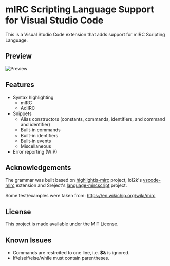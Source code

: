 # mIRC Scripting Language Support for Visual Studio Code

This is a Visual Studio Code extension that adds support for mIRC Scripting Language.

## Preview

![Preview](preview.gif)

## Features

- Syntax highlighting
  - mIRC
  - AdiIRC
- Snippets
  - Alias constructors (constants, commands, identifiers, and command and identifier)
  - Built-in commands
  - Built-in identifiers
  - Built-in events
  - Miscellaneous
- Error reporting (WIP)

## Acknowledgements

The grammar was built based on
[highlightjs-mirc](https://github.com/highlightjs/highlightjs-mirc) project,
lol2k's [vscode-mirc](https://github.com/lol2k/vscode-mirc) extension and
Sreject's [language-mircscript](https://github.com/SReject/language-mircscript) project.

Some test/examples were taken from: <https://en.wikichip.org/wiki/mirc>

## License

This project is made available under the MIT License.

## Known Issues

- Commands are restrcited to one line, i.e. **\$&** is ignored.
- If/elseif/else/while must contain parentheses.
